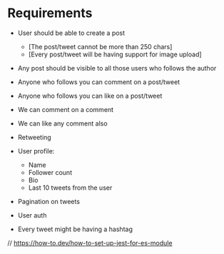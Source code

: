 # Requirements

- User should be able to create a post
    - [The post/tweet cannot be more than 250 chars]
    - [Every post/tweet will be having support for image upload]

- Any post should be visible to all those users who follows the author
- Anyone who follows you can comment on a post/tweet
- Anyone who follows you can like on a post/tweet
- We can comment on a comment
- We can like any comment also
- Retweeting

- User profile:

    - Name
    - Follower count
    - Bio
    - Last 10 tweets from the user

- Pagination on tweets
- User auth

- Every tweet might be having a hashtag

// https://how-to.dev/how-to-set-up-jest-for-es-module